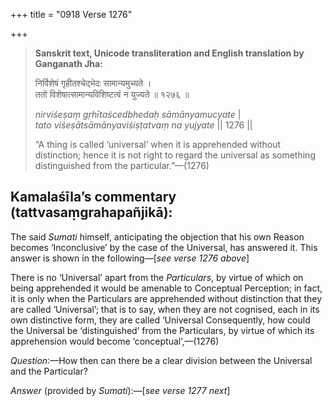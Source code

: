 +++
title = "0918 Verse 1276"

+++
> **Sanskrit text, Unicode transliteration and English translation by Ganganath Jha:** 
>
> निर्विशेषं गृहीतश्चेद्भेदः सामान्यमुच्यते ।  
> ततो विशेषात्सामान्यविशिष्टत्वं न युज्यते ॥ १२७६ ॥ 
>
> *nirviśeṣaṃ gṛhītaścedbhedaḥ sāmānyamucyate* \|  
> *tato viśeṣātsāmānyaviśiṣṭatvaṃ na yujyate* \|\| 1276 \|\| 
>
> “A thing is called ‘universal’ when it is apprehended without distinction; hence it is not right to regard the universal as something distinguished from the particular.”—(1276)



## Kamalaśīla’s commentary (tattvasaṃgrahapañjikā):

The said *Sumati* himself, anticipating the objection that his own Reason becomes ‘Inconclusive’ by the case of the Universal, has answered it. This answer is shown in the following—[*see verse 1276 above*]

There is no ‘Universal’ apart from the *Particulars*, by virtue of which on being apprehended it would be amenable to Conceptual Perception; in fact, it is only when the Particulars are apprehended without distinction that they are called ‘Universal’; that is to say, when they are not cognised, each in its own distinctive form, they are called ‘Universal Consequently, how could the Universal be ‘distinguished’ from the Particulars, by virtue of which its apprehension would become ‘conceptual’,—(1276)

*Question*:—How then can there be a clear division between the Universal and the Particular?

*Answer* (provided by *Sumati*):—[*see verse 1277 next*]


